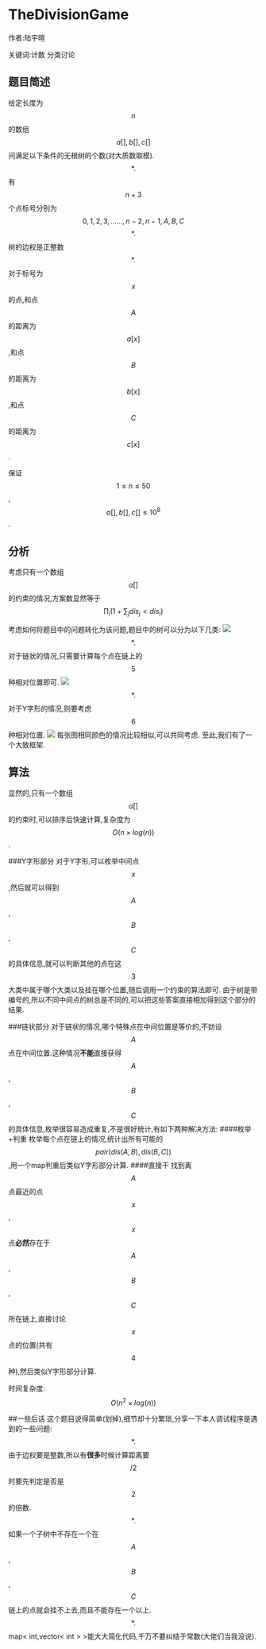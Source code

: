 # TheDivisionGame
作者:陆宇暄

关键词:计数 分类讨论

## 题目简述
给定长度为$$n$$的数组$$a[],b[],c[]$$问满足以下条件的无根树的个数(对大质数取模).
$$*.$$有$$n+3$$个点标号分别为$$0,1,2,3,......,n-2,n-1,A,B,C$$
$$*.$$树的边权是正整数
$$*.$$对于标号为$$x$$的点,和点$$A$$的距离为$$a[x]$$,和点$$B$$的距离为$$b[x]$$,和点$$C$$的距离为$$c[x]$$.

保证$$1 \leq n \leq 50 $$,$$a[],b[],c[] \leq 10^8$$.

## 分析
考虑只有一个数组$$a[]$$的约束的情况,方案数显然等于$$\prod_i(1+\sum_j dis_j<dis_i)$$

考虑如何将题目中的问题转化为该问题,题目中的树可以分为以下几类:
![](/TC-SRM-565-div1-1000/img1.png)
$$*.$$对于链状的情况,只需要计算每个点在链上的$$5$$种相对位置即可.
![](/TC-SRM-565-div1-1000/img2.png)
$$*.$$对于Y字形的情况,则要考虑$$6$$种相对位置.
![](/TC-SRM-565-div1-1000/img3.png)
每张图相同颜色的情况比较相似,可以共同考虑.
至此,我们有了一个大致框架.

## 算法
显然的,只有一个数组$$a[]$$的约束时,可以排序后快速计算,复杂度为$$O(n \times log(n))$$.

###Y字形部分
对于Y字形,可以枚举中间点$$x$$,然后就可以得到$$A$$,$$B$$,$$C$$的具体信息,就可以判断其他的点在这$$3$$大类中属于哪个大类以及挂在哪个位置,随后调用一个约束的算法即可.
由于树是带编号的,所以不同中间点的树总是不同的,可以把这些答案直接相加得到这个部分的结果.

###链状部分
对于链状的情况,哪个特殊点在中间位置是等价的,不妨设$$A$$点在中间位置.这种情况**不能**直接获得$$A$$,$$B$$,$$C$$的具体信息,枚举很容易造成重复,不是很好统计,有如下两种解决方法:
####枚举+判重
枚举每个点在链上的情况,统计出所有可能的$$pair(dis(A,B),dis(B,C))$$,用一个map判重后类似Y字形部分计算.
####直接干
找到离$$A$$点最近的点$$x$$,$$x$$点**必然**存在于$$A$$,$$B$$,$$C$$所在链上,直接讨论$$x$$点的位置(共有$$4$$种),然后类似Y字形部分计算.

时间复杂度:   $$O(n^2 \times log(n))$$

##一些后话
这个题目说得简单(划掉),细节却十分繁琐,分享一下本人调试程序是遇到的一些问题:
$$*.$$由于边权要是整数,所以有**很多**时候计算距离要$$/2$$时要先判定是否是$$2$$的倍数.
$$*.$$如果一个子树中不存在一个在$$A$$,$$B$$,$$C$$链上的点就会挂不上去,而且不能存在一个以上.
$$*.$$map< int,vector< int > >能大大简化代码,千万不要纠结于常数(大佬们当我没说).


